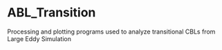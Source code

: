 # ABL_Transition
Processing and plotting programs used to analyze transitional CBLs from Large Eddy Simulation
